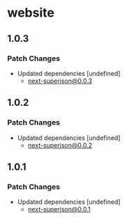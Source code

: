 # website

## 1.0.3

### Patch Changes

-   Updated dependencies [undefined]
    -   next-superjson@0.0.3

## 1.0.2

### Patch Changes

-   Updated dependencies [undefined]
    -   next-superjson@0.0.2

## 1.0.1

### Patch Changes

-   Updated dependencies [undefined]
    -   next-superjson@0.0.1
